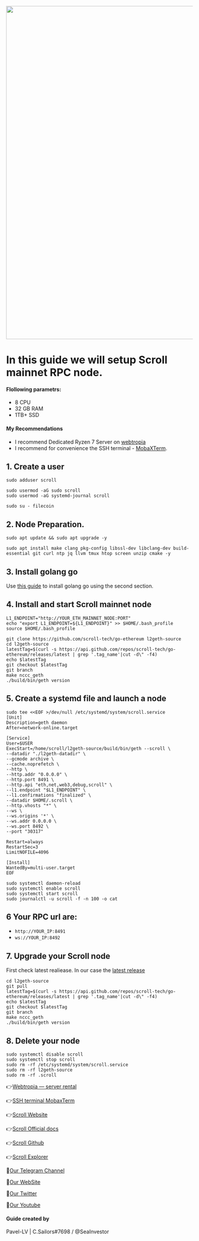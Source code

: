 <p align="center">
 <img src="https://i.postimg.cc/wBzNz3Kf/Scroll-Logo-Large-scaled.jpg"width="900"/></a>
</p>

# In this guide we will setup Scroll mainnet RPC node.

#### Flollowing parametrs:
- 8 CPU 
- 32 GB RAM
- 1TB+ SSD

#### My Recommendations
- I recommend Dedicated Ryzen 7 Server on [webtropia](https://bit.ly/45KaUj4)
- I recommend for convenience the SSH terminal - [MobaXTerm](https://mobaxterm.mobatek.net/download.html).

## 1. Create a user
```
sudo adduser scroll
```
```
sudo usermod -aG sudo scroll
sudo usermod -aG systemd-journal scroll
```
```
sudo su - filecoin
```

## 2. Node Preparation.
```
sudo apt update && sudo apt upgrade -y
```
```
sudo apt install make clang pkg-config libssl-dev libclang-dev build-essential git curl ntp jq llvm tmux htop screen unzip cmake -y
```

## 3. Install golang go
Use [this guide](https://github.com/CryptoSailors/cryptosailors-tools/tree/main/Install%20Golang%20%22Go%22#2-if-you-installing-golang-go-on-clear-server-you-need-input-following-commands) to install golang go using the second section.

## 4. Install and start Scroll mainnet node
```
L1_ENDPOINT="http://YOUR_ETH_MAINNET_NODE:PORT"
echo "export L1_ENDPOINT=${L1_ENDPOINT}" >> $HOME/.bash_profile
source $HOME/.bash_profile
```
```
git clone https://github.com/scroll-tech/go-ethereum l2geth-source
cd l2geth-source
latestTag=$(curl -s https://api.github.com/repos/scroll-tech/go-ethereum/releases/latest | grep '.tag_name'|cut -d\" -f4)
echo $latestTag
git checkout $latestTag
git branch
make nccc_geth
./build/bin/geth version
```

## 5. Create a systemd file and launch a node
```
sudo tee <<EOF >/dev/null /etc/systemd/system/scroll.service
[Unit]
Description=geth daemon
After=network-online.target

[Service]
User=$USER
ExecStart=/home/scroll/l2geth-source/build/bin/geth --scroll \
--datadir "./l2geth-datadir" \
--gcmode archive \
--cache.noprefetch \
--http \
--http.addr "0.0.0.0" \
--http.port 8491 \
--http.api "eth,net,web3,debug,scroll" \
--l1.endpoint "$L1_ENDPOINT" \
--l1.confirmations "finalized" \
--datadir $HOME/.scroll \
--http.vhosts "*" \
--ws \
--ws.origins '*' \
--ws.addr 0.0.0.0 \
--ws.port 8492 \
--port "30317"

Restart=always
RestartSec=3
LimitNOFILE=4096

[Install]
WantedBy=multi-user.target
EOF
```
```
sudo systemctl daemon-reload
sudo systemctl enable scroll
sudo systemctl start scroll
sudo journalctl -u scroll -f -n 100 -o cat
```

## 6 Your RPC url are:

- `http://YOUR_IP:8491`
- `ws://YOUR_IP:8492`

## 7. Upgrade your Scroll node
First check latest realiease. In our case the [latest release](https://github.com/scroll-tech/go-ethereum/releases)
```
cd l2geth-source
git pull
latestTag=$(curl -s https://api.github.com/repos/scroll-tech/go-ethereum/releases/latest | grep '.tag_name'|cut -d\" -f4)
echo $latestTag
git checkout $latestTag
git branch
make nccc_geth
./build/bin/geth version
```

## 8. Delete your node
```
sudo systemctl disable scroll
sudo systemctl stop scroll
sudo rm -rf /etc/systemd/system/scroll.service
sudo rm -rf l2geth-source
sudo rm -rf .scroll
```

👉[Webtropia — server rental](https://bit.ly/45KaUj4)

👉[SSH terminal MobaxTerm](https://mobaxterm.mobatek.net/download.html)

👉[Scroll Website](https://scroll.io/)

👉[Scroll Official docs](https://docs.scroll.io/en/home/)

👉[Scroll Github](https://github.com/scroll-tech/go-ethereum)

👉[Scroll Explorer](https://scrollscan.com/)

🔰[Our Telegram Channel](https://t.me/CryptoSailorsAnn)

🔰[Our WebSite](cryptosailors.tech)

🔰[Our Twitter](https://twitter.com/Crypto_Sailors)

🔰[Our Youtube](https://www.youtube.com/@CryptoSailors)

#### Guide created by 
Pavel-LV | C.Sailors#7698 / @SeaInvestor
